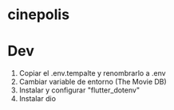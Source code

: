 # cinepolis

# Dev

1. Copiar el .env.tempalte y renombrarlo a .env
2. Cambiar variable de entorno (The Movie DB)
3. Instalar y configurar "flutter_dotenv"
4. Instalar dio 
